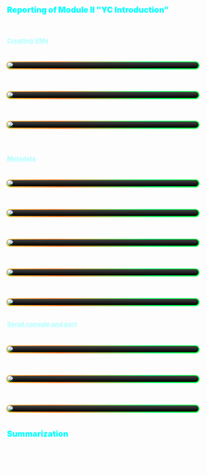 <style>
    h2 {
        color: rgb(10, 255, 255);
        font-weight: 1000;
    }

    h3 {
        color: rgb(175, 255, 255);
        font-weight: 700;
    }
    p {
        font-style: oblique;
        font-weight: 100;
        color: white;
    }
    img {
        border-radius: 15px;
    }

    .box {
        position: relative;
        display: block;
        background: linear-gradient(0deg, black, #444444);
        border-radius: 15px;
    }
    .glowing::before{
        border-radius: 15px;
        content: '';
        position: absolute;
        left: -2px;
        top: -2px;
        background: linear-gradient(45deg, #e8f74d, #ff6600d9, #00ff66, #13ff13, #ad27ad, #bd2681, #6512b9, #ff3300de, #5aabde);
        background-size: 400%;
        width: calc(100% + 5px);
        height: calc(100% + 5px);
        z-index: -1;
        animation: glower 20s linear infinite;
        }

    @keyframes glower {
        0% {
            background-position: 0 0;
        }
        
        50% {
            background-position: 400% 0;
        }
        
        100% {
            background-position: 0 0;
        }
    }

</style>

<h2>Reporting of Module II "YC Introduction"</h2></br>

<h3><u>Creating VMs</u></h3>
    <p>Creating CentOS VM</p>
    <div class="box glowing"><img src="creating-vms/created-centos-5p.png"></div></br>

<p>Monitoring page</p>
    <div class="box glowing"><img src="creating-vms/monitor-vm2.png"></div></br>

<p>Result creating two VMs page</b>
    <div class="box glowing"><img src="creating-vms/created-two-vms.png">
    </div></br>

<p>Creating compute instances is a simplest task to do in YC.</p>

<h3><u>Metadata</u></h3>
<p>Adding metadata to instance via YC CLI.</p>
    <div class="box glowing"><img src="metadata/add-yc-cli-metadata-vm2.png"></div></br>

<p>Getting metadata from inside of VM.</p>
    <div class="box glowing"><img src="metadata/get-metadata-inside-vm2.png"></div></br>

<p>Removing metadata.</b>
    <div class="box glowing"><img src="metadata/remove-yc-cli-metadata-vm2.png"></div></br>

<p>Metadata in YC Web.</b>
    <div class="box glowing"><img src="metadata/result-add-metadata-vm2.png"></div></br>

<p>Result in removing metadata i YC Web.</b>
    <div class="box glowing"><img src="metadata/result-remove-yc-cli-metadata-vm2.png.png"></div></br>


<h3><u>Serial console and port</u></h3>
<p>Serial console in YC Web.</p>
    <div class="box glowing"><img src="serial-console-and-ssh/serial-console-browser-yc.png"></div></br>

<p>Serial console in ssh.</p>
    <div class="box glowing"><img src="serial-console-and-ssh/serial-console-ssh.png"></div></br>

<p>SSH connection and scp result.</p>
    <div class="box glowing"><img src="serial-console-and-ssh/ssh-connection-and-scp.png"></div></br>


<h2>Summarization</h2>
<p>This module is a introduction to YC, so it's so simple to create VM and to switch between pages and services. Adding metadata allows to bring some additional information to vm and other object stroing in cloud. Also serial console has some extra connection for VM.</p>